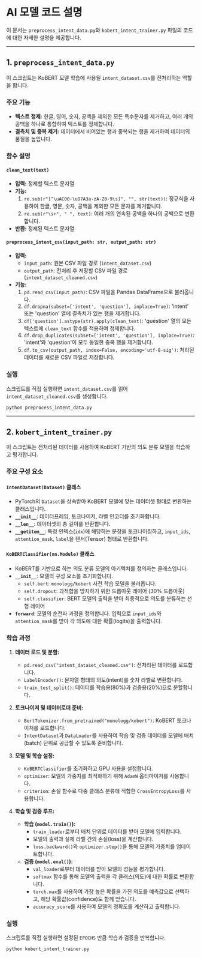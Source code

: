 # AI 모델 코드 설명

이 문서는 `preprocess_intent_data.py`와 `kobert_intent_trainer.py` 파일의 코드에 대한 자세한 설명을 제공합니다.

---

## 1. `preprocess_intent_data.py`

이 스크립트는 KoBERT 모델 학습에 사용될 `intent_dataset.csv`를 전처리하는 역할을 합니다.

### 주요 기능

- **텍스트 정제:** 한글, 영어, 숫자, 공백을 제외한 모든 특수문자를 제거하고, 여러 개의 공백을 하나로 통합하여 텍스트를 정제합니다.
- **결측치 및 중복 제거:** 데이터에서 비어있는 행과 중복되는 행을 제거하여 데이터의 품질을 높입니다.

### 함수 설명

#### `clean_text(text)`

- **입력:** 정제할 텍스트 문자열
- **기능:**
    1. `re.sub(r"[^\uAC00-\uD7A3a-zA-Z0-9\s]", "", str(text))`: 정규식을 사용하여 한글, 영문, 숫자, 공백을 제외한 모든 문자를 제거합니다.
    2. `re.sub(r"\s+", " ", text)`: 여러 개의 연속된 공백을 하나의 공백으로 변환합니다.
- **반환:** 정제된 텍스트 문자열

#### `preprocess_intent_csv(input_path: str, output_path: str)`

- **입력:**
    - `input_path`: 원본 CSV 파일 경로 (`intent_dataset.csv`)
    - `output_path`: 전처리 후 저장할 CSV 파일 경로 (`intent_dataset_cleaned.csv`)
- **기능:**
    1. `pd.read_csv(input_path)`: CSV 파일을 Pandas DataFrame으로 불러옵니다.
    2. `df.dropna(subset=['intent', 'question'], inplace=True)`: 'intent' 또는 'question' 열에 결측치가 있는 행을 제거합니다.
    3. `df['question'].astype(str).apply(clean_text)`: 'question' 열의 모든 텍스트에 `clean_text` 함수를 적용하여 정제합니다.
    4. `df.drop_duplicates(subset=['intent', 'question'], inplace=True)`: 'intent'와 'question'이 모두 동일한 중복 행을 제거합니다.
    5. `df.to_csv(output_path, index=False, encoding='utf-8-sig')`: 처리된 데이터를 새로운 CSV 파일로 저장합니다.

### 실행

스크립트를 직접 실행하면 `intent_dataset.csv`를 읽어 `intent_dataset_cleaned.csv`를 생성합니다.

```bash
python preprocess_intent_data.py
```

---

## 2. `kobert_intent_trainer.py`

이 스크립트는 전처리된 데이터를 사용하여 KoBERT 기반의 의도 분류 모델을 학습하고 평가합니다.

### 주요 구성 요소

#### `IntentDataset(Dataset)` 클래스

- PyTorch의 `Dataset`을 상속받아 KoBERT 모델에 맞는 데이터셋 형태로 변환하는 클래스입니다.
- **`__init__`**: 데이터프레임, 토크나이저, 라벨 인코더를 초기화합니다.
- **`__len__`**: 데이터셋의 총 길이를 반환합니다.
- **`__getitem__`**: 특정 인덱스(`idx`)에 해당하는 문장을 토크나이징하고, `input_ids`, `attention_mask`, `label`을 텐서(Tensor) 형태로 반환합니다.

#### `KoBERTClassifier(nn.Module)` 클래스

- KoBERT를 기반으로 하는 의도 분류 모델의 아키텍처를 정의하는 클래스입니다.
- **`__init__`**: 모델의 구성 요소를 초기화합니다.
    - `self.bert`: `monologg/kobert` 사전 학습 모델을 불러옵니다.
    - `self.dropout`: 과적합을 방지하기 위한 드롭아웃 레이어 (30% 드롭아웃)
    - `self.classifier`: BERT 모델의 출력을 받아 최종적으로 의도를 분류하는 선형 레이어
- **`forward`**: 모델의 순전파 과정을 정의합니다. 입력으로 `input_ids`와 `attention_mask`를 받아 각 의도에 대한 확률(logits)을 출력합니다.

### 학습 과정

1.  **데이터 로드 및 분할:**
    - `pd.read_csv("intent_dataset_cleaned.csv")`: 전처리된 데이터를 로드합니다.
    - `LabelEncoder()`: 문자열 형태의 의도(intent)를 숫자 라벨로 변환합니다.
    - `train_test_split()`: 데이터를 학습용(80%)과 검증용(20%)으로 분할합니다.

2.  **토크나이저 및 데이터로더 준비:**
    - `BertTokenizer.from_pretrained("monologg/kobert")`: KoBERT 토크나이저를 로드합니다.
    - `IntentDataset`과 `DataLoader`를 사용하여 학습 및 검증 데이터를 모델에 배치(batch) 단위로 공급할 수 있도록 준비합니다.

3.  **모델 및 학습 설정:**
    - `KoBERTClassifier`를 초기화하고 GPU 사용을 설정합니다.
    - `optimizer`: 모델의 가중치를 최적화하기 위해 `AdamW` 옵티마이저를 사용합니다.
    - `criterion`: 손실 함수로 다중 클래스 분류에 적합한 `CrossEntropyLoss`를 사용합니다.

4.  **학습 및 검증 루프:**
    - **학습 (`model.train()`):**
        - `train_loader`로부터 배치 단위로 데이터를 받아 모델에 입력합니다.
        - 모델의 출력과 실제 라벨 간의 손실(loss)을 계산합니다.
        - `loss.backward()`와 `optimizer.step()`을 통해 모델의 가중치를 업데이트합니다.
    - **검증 (`model.eval()`):**
        - `val_loader`로부터 데이터를 받아 모델의 성능을 평가합니다.
        - `softmax` 함수를 통해 모델의 출력을 각 클래스(의도)에 대한 확률로 변환합니다.
        - `torch.max`를 사용하여 가장 높은 확률을 가진 의도를 예측값으로 선택하고, 해당 확률값(confidence)도 함께 얻습니다.
        - `accuracy_score`를 사용하여 모델의 정확도를 계산하고 출력합니다.

### 실행

스크립트를 직접 실행하면 설정된 `EPOCHS` 만큼 학습과 검증을 반복합니다.

```bash
python kobert_intent_trainer.py
```
